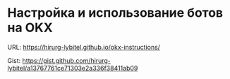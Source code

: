# Настройка и использование ботов на OKX

URL:
https://hirurg-lybitel.github.io/okx-instructions/

Gist:
https://gist.github.com/hirurg-lybitel/a13767761ce71303e2a336f38411ab09
